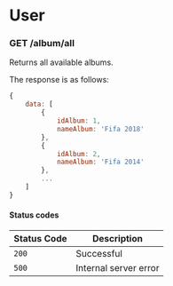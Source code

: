 # User

### GET /album/all
Returns all available albums.

The response is as follows:

```Javascript
{
    data: [
        {
            idAlbum: 1,
            nameAlbum: 'Fifa 2018'
        },
        {
            idAlbum: 2,
            nameAlbum: 'Fifa 2014'
        },
        ...
    ]
}
```

#### Status codes

|Status Code|Description|
|---|---|
|`200`|Successful|
|`500`|Internal server error|